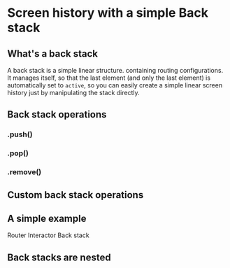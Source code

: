 # Screen history with a simple Back stack

## What's a back stack

A back stack is a simple linear structure. containing routing configurations. It manages itself, so that the last element (and only the last element) is automatically set to ```active```, so you can easily create a simple linear screen history just by manipulating the stack directly.

## Back stack operations

### .push()
### .pop()
### .remove()

## Custom back stack operations

## A simple example
Router
Interactor
Back stack

## Back stacks are nested
